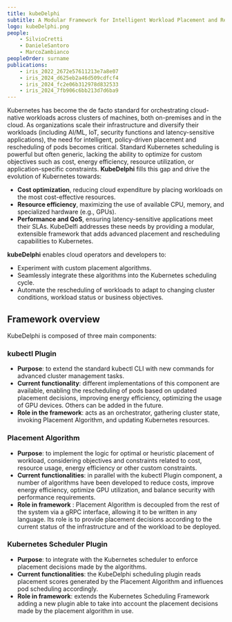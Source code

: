 ```yaml
---
title: kubeDelphi 
subtitle: A Modular Framework for Intelligent Workload Placement and Rescheduling in Kubernetes
logo: kubeDelphi.png 
people: 
    - SilvioCretti
    - DanieleSantoro
    - MarcoZambianco
peopleOrder: surname 
publications: 
    - iris_2022_2672e57611213e7a8e07
    - iris_2024_d625eb2a46d509cdfcf4
    - iris_2024_fc2e06b312978d832533
    - iris_2024_7fb906c6bb213d7d6ba9
---
```


Kubernetes has become the de facto standard for orchestrating cloud-native workloads across clusters of machines, both on-premises and in the cloud. As organizations scale their infrastructure and diversify their workloads (including AI/ML, IoT, security functions and latency-sensitive applications), the need for intelligent, policy-driven placement and rescheduling of pods becomes critical. Standard Kubernetes scheduling is powerful but often generic, lacking the ability to optimize for custom objectives such as cost, energy efficiency, resource utilization, or application-specific constraints. **KubeDelphi** fills this gap and drive the evolution of Kubernetes towards:
- **Cost optimization**, reducing cloud expenditure by placing workloads on the most cost-effective resources.
- **Resource efficiency**, maximizing the use of available CPU, memory, and specialized hardware (e.g., GPUs).
- **Performance and QoS**, ensuring latency-sensitive applications meet their SLAs.
KubeDelfi addresses these needs by providing a modular, extensible framework that adds advanced placement and rescheduling capabilities to Kubernetes.
 
**kubeDelphi** enables cloud operators and developers to:
- Experiment with custom placement algorithms.
- Seamlessly integrate these algorithms into the Kubernetes scheduling cycle.
- Automate the rescheduling of workloads to adapt to changing cluster conditions, workload status or business objectives.

## Framework overview
KubeDelphi is composed of three main components:
### kubectl Plugin

- **Purpose**: to extend the standard kubectl CLI with new commands for advanced cluster management tasks.
- **Current functionality**: different implementations of this component are available, enabling the rescheduling of pods based on updated placement decisions, improving energy efficiency, optimizing the usage of GPU devices. Others can be added in the future.
- **Role in the framework**: acts as an orchestrator, gathering cluster state, invoking Placement Algorithm, and updating Kubernetes resources.

### Placement Algorithm
- **Purpose**: to implement the logic for optimal or heuristic placement of workload, considering objectives and constraints related to cost, resource usage, energy efficiency or other custom constraints.
- **Current functionalities**: in parallel with the kubectl Plugin component, a number of algorithms have been developed to reduce costs, improve energy efficiency, optimize GPU utilization, and balance security with performance requirements.
- **Role in framework** : Placement Algorithm is decoupled from the rest of the system via a gRPC interface, allowing it to be written in any language. Its role is to provide placement decisions according to the current status of the infrastructure and of the workload to be deployed. 

### Kubernetes Scheduler Plugin
- **Purpose**: to integrate with the Kubernetes scheduler to enforce placement decisions made by the algorithms.
- **Current functionalities**: the KubeDelphi scheduling plugin reads placement scores generated by the Placement Algorithm and influences pod scheduling accordingly.
- **Role in framework**: extends the Kubernetes Scheduling Framework adding a new plugin able to take into account the placement decisions made by the placement algorithm in use.
